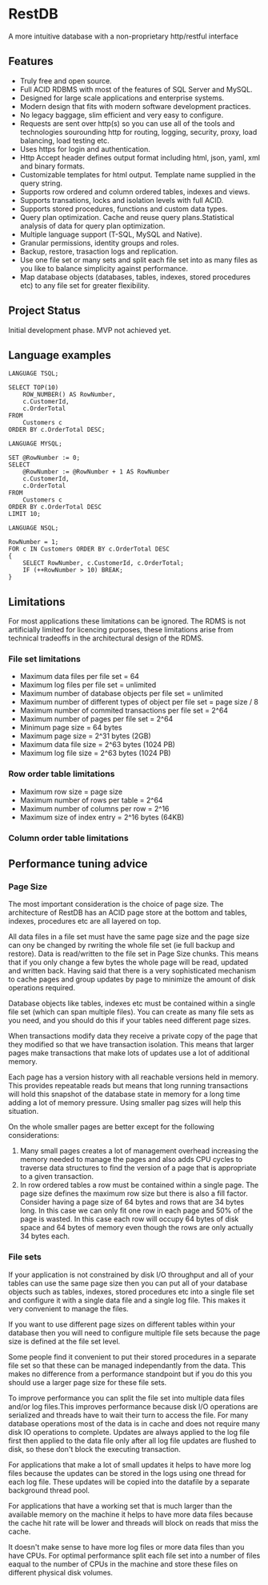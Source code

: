 # RestDB
A more intuitive database with a non-proprietary http/restful interface

## Features
- Truly free and open source.
- Full ACID RDBMS with most of the features of SQL Server and MySQL.
- Designed for large scale applications and enterprise systems.
- Modern design that fits with modern software development practices.
- No legacy baggage, slim efficient and very easy to configure.
- Requests are sent over http(s) so you can use all of the tools and technologies sourounding http for routing, logging, security, proxy, load balancing, load testing etc.
- Uses https for login and authentication.
- Http Accept header defines output format including html, json, yaml, xml and binary formats.
- Customizable templates for html output. Template name supplied in the query string.
- Supports row ordered and column ordered tables, indexes and views.
- Supports transations, locks and isolation levels with full ACID.
- Supports stored procedures, functions and custom data types.
- Query plan optimization. Cache and reuse query plans.Statistical analysis of data for query plan optimization.
- Multiple language support (T-SQL, MySQL and Native).
- Granular permissions, identity groups and roles.
- Backup, restore, trasaction logs and replication.
- Use one file set or many sets and split each file set into as many files as you like to balance simplicity against performance.
- Map database objects (databases, tables, indexes, stored procedures etc) to any file set for greater flexibility.

## Project Status
Initial development phase. MVP not achieved yet.

## Language examples

```
LANGUAGE TSQL;

SELECT TOP(10)
	ROW_NUMBER() AS RowNumber,
	c.CustomerId, 
	c.OrderTotal 
FROM 
	Customers c 
ORDER BY c.OrderTotal DESC;
```

```
LANGUAGE MYSQL;

SET @RowNumber := 0;
SELECT
	@RowNumber := @RowNumber + 1 AS RowNumber
	c.CustomerId, 
	c.OrderTotal 
FROM 
	Customers c 
ORDER BY c.OrderTotal DESC
LIMIT 10;
```

```
LANGUAGE NSQL;

RowNumber = 1;
FOR c IN Customers ORDER BY c.OrderTotal DESC
{
	SELECT RowNumber, c.CustomerId, c.OrderTotal;
	IF (++RowNumber > 10) BREAK;
}
```
## Limitations

For most applications these limitations can be ignored. The RDMS is not 
artificially limited for licencing purposes, these limitations arise
from technical tradeoffs in the architectural design of the RDMS.

### File set limitations
- Maximum data files per file set = 64
- Maximum log files per file set = unlimited
- Maximum number of database objects per file set = unlimited
- Maximum number of different types of object per file set = page size / 8
- Maximum number of commited transactions per file set = 2^64
- Maximum number of pages per file set = 2^64
- Minimum page size = 64 bytes
- Maximum page size = 2^31 bytes (2GB)
- Maximum data file size = 2^63 bytes (1024 PB)
- Maximum log file size = 2^63 bytes (1024 PB)

### Row order table limitations
- Maximum row size = page size
- Maximum number of rows per table = 2^64
- Maximum number of columns per row = 2^16
- Maximum size of index entry = 2^16 bytes (64KB)


### Column order table limitations

## Performance tuning advice

### Page Size
The most important consideration is the choice of page size. The architecture
of RestDB has an ACID page store at the bottom and tables, indexes, procedures
etc are all layered on top.

All data files in a file set must have the same page size and the page size can
ony be changed by rwriting the whole file set (ie full backup and restore). Data
is read/written to the file set in Page Size chunks. This means that if you only 
change a few bytes the whole page will be read, updated and written back. Having
said that there is a very sophisticated mechanism to cache pages and group updates
by page to minimize the amount of disk operations required.

Database objects like tables, indexes etc must be contained within a single file
set (which can span multiple files). You can create as many file sets as you need,
and you should do this if your tables need different page sizes.

When transactions modify data they receive a private copy of the page that they
modified so that we have transaction isolation. This means that larger pages make
transactions that make lots of updates use a lot of additional memory.

Each page has a version history with all reachable versions held in memory. This
provides repeatable reads but means that long running transactions will hold
this snapshot of the database state in memory for a long time adding a lot of
memory pressure. Using smaller pag sizes will help this situation.

On the whole smaller pages are better except for the following considerations:
1. Many small pages creates a lot of management overhead increasing the memory
   needed to manage the pages and also adds CPU cycles to traverse data structures
   to find the version of a page that is appropriate to a given transaction.
2. In row ordered tables a row must be contained within a single page. The page
   size defines the maximum row size but there is also a fill factor. Consider having
   a page size of 64 bytes and rows that are 34 bytes long. In this case we can
   only fit one row in each page and 50% of the page is wasted. In this case
   each row will occupy 64 bytes of disk space and 64 bytes of memory even though
   the rows are only actually 34 bytes each.

### File sets
If your application is not constrained by disk I/O throughput and all of your
tables can use the same page size then you can put all of your database objects
such as tables, indexes, stored procedures etc into a single file set and configure
it with a single data file and a single log file. This makes it very convenient
to manage the files.

If you want to use different page sizes on different tables within your database 
then you will need to configure multiple file sets because the page size is defined
at the file set level.

Some people find it convenient to put their stored procedures in a separate file set
so that these can be managed independantly from the data. This makes no difference
from a performance standpoint but if you do this you should use a larger page size
for these file sets.

To improve performance you can split the file set into multiple data files and/or
log files.This improves performance because disk I/O operations are serialized
and threads have to wait their turn to access the file. For many database operations
most of the data is in cache and does not require many disk IO operations to complete.
Updates are always applied to the log file first then applied to the data file
only after all log file updates are flushed to disk, so these don't block the
executing transaction.

For applications that make a lot of small updates it helps to have more log files
because the updates can be stored in the logs using one thread for each log file.
These updates will be copied into the datafile by a separate background thread pool.

For applications that have a working set that is much larger than the available
memory on the machine it helps to have more data files because the cache hit rate 
will be lower and threads will block on reads that miss the cache.

It doesn't make sense to have more log files or more data files than you have CPUs.
For optimal performance split each file set into a number of files eaqual to the
number of CPUs in the machine and store these files on different physical disk
volumes.
